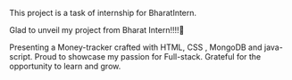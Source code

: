 This project is a task of internship for BharatIntern.

Glad to unveil my project from Bharat Intern!!!!🚀

Presenting a Money-tracker crafted with HTML, CSS , MongoDB and java-script. Proud to showcase my passion for Full-stack. Grateful for the opportunity to learn and grow.
